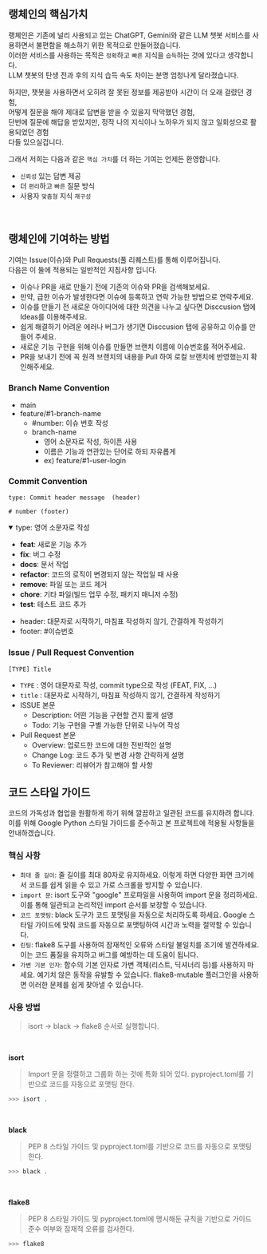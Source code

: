 ## 랭체인의 핵심가치 
랭체인은 기존에 널리 사용되고 있는 ChatGPT, Gemini와 같은 LLM 챗봇 서비스를 사용하면서 불편함을 해소하기 위한 목적으로 만들어졌습니다. <br> 
이러한 서비스를 사용하는 목적은 `정확`하고 `빠른` 지식을 `습득`하는 것에 있다고 생각합니다. <br> 
LLM 챗봇의 탄생 전과 후의 지식 습득 속도 차이는 분명 엄청나게 달라졌습니다. <br> 

하지만, 챗봇을 사용하면서 오히려 잘 못된 정보를 제공받아 시간이 더 오래 걸렸던 경험, <br> 
어떻게 질문을 해야 제대로 답변을 받을 수 있을지 막막했던 경험, <br> 
단번에 질문에 해답을 받았지만, 정작 나의 지식이나 노하우가 되지 않고 일회성으로 활용되었던 경험 <br> 
다들 있으실겁니다. 

그래서 저희는 다음과 같은 `핵심 가치`를 더 하는 기여는 언제든 환영합니다. 

- `신뢰성` 있는 답변 제공
- 더 `편리`하고 `빠른` 질문 방식
- 사용자 `맞춤형` 지식 `재구성` 

<br>

## 랭체인에 기여하는 방법
기여는 Issue(이슈)와 Pull Requests(풀 리퀘스트)를 통해 이루어집니다. <br> 
다음은 이 둘에 적용되는 일반적인 지침사항 입니다. 

- 이슈나 PR을 새로 만들기 전에 기존의 이슈와 PR을 검색해보세요. 
- 만약, 급한 이슈가 발생한다면 이슈에 등록하고 연락 가능한 방법으로 연락주세요. 
- 이슈를 만들기 전 새로운 아이디어에 대한 의견을 나누고 싶다면 Disccusion 탭에 Ideas를 이용해주세요. 
- 쉽게 해결하기 어려운 에러나 버그가 생기면 Disccusion 탭에 공유하고 이슈를 만들어 주세요.
- 새로운 기능 구현을 위해 이슈를 만들면 브랜치 이름에 이슈번호를 적어주세요. 
- PR을 보내기 전에 꼭 원격 브랜치의 내용을 Pull 하여 로컬 브랜치에 반영했는지 확인해주세요.  

### Branch Name Convention
- main 
- feature/#1-branch-name 
  - #number: 이슈 번호 작성 
  - branch-name
    - 영어 소문자로 작성, 하이픈 사용 
    - 이름은 기능과 연관있는 단어로 하되 자유롭게 
    - ex) feature/#1-user-login 

### Commit Convention 
```
type: Commit header message  (header)

# number (footer)
```

<details open>
<summary>type: 영어 소문자로 작성</summary>

- **feat**: 새로운 기능 추가
- **fix**: 버그 수정
- **docs**: 문서 작업
- **refactor**: 코드의 로직이 변경되지 않는 작업일 때 사용
- **remove**: 파일 또는 코드 제거
- **chore**: 기타 파일(빌드 업무 수정, 패키지 매니저 수정)
- **test**: 테스트 코드 추가

</details>

- header: 대문자로 시작하기, 마침표 작성하지 않기, 간결하게 작성하기
- footer: #이슈번호 

### Issue / Pull Request Convention 

```
[TYPE] Title 
```

- `TYPE` : 영어 대문자로 작성, commit type으로 작성 (FEAT, FIX, …)
- `title` : 대문자로 시작하기, 마침표 작성하지 않기, 간결하게 작성하기
- ISSUE 본문
    - Description: 어떤 기능을 구현할 건지 짧게 설명 
    - Todo: 기능 구현을 구별 가능한 단위로 나누어 작성 
- Pull Request 본문
    - Overview: 업로드한 코드에 대한 전반적인 설명
    - Change Log: 코드 추가 및 변경 사항 간략하게 설명
    - To Reviewer: 리뷰어가 참고해야 할 사항


## 코드 스타일 가이드 
코드의 가독성과 협업을 원활하게 하기 위해 깔끔하고 일관된 코드를 유지하려 합니다. <br> 
이를 위해 Google Python 스타일 가이드를 준수하고 본 프로젝트에 적용될 사항들을 안내하겠습니다. 
<br>

### 핵심 사항

- `최대 줄 길이`: 줄 길이를 최대 80자로 유지하세요. 이렇게 하면 다양한 화면 크기에서 코드를 쉽게 읽을 수 있고 가로 스크롤을 방지할 수 있습니다.
- `import 문`: isort 도구와 "google" 프로파일을 사용하여 import 문을 정리하세요. 이를 통해 일관되고 논리적인 import 순서를 보장할 수 있습니다.
- `코드 포맷팅`: black 도구가 코드 포맷팅을 자동으로 처리하도록 하세요. Google 스타일 가이드에 맞춰 코드를 자동으로 포맷팅하여 시간과 노력을 절약할 수 있습니다.
- `린팅`: flake8 도구를 사용하여 잠재적인 오류와 스타일 불일치를 조기에 발견하세요. 이는 코드 품질을 유지하고 버그를 예방하는 데 도움이 됩니다.
- `가변 기본 인자`: 함수의 기본 인자로 가변 객체(리스트, 딕셔너리 등)를 사용하지 마세요. 예기치 않은 동작을 유발할 수 있습니다. flake8-mutable 플러그인을 사용하면 이러한 문제를 쉽게 찾아낼 수 있습니다.

### 사용 방법 
> isort -> black -> flake8 순서로 실행합니다.


<br>

**isort** 
> Import 문을 정렬하고 그룹화 하는 것에 특화 되어 있다. 
> pyproject.toml를 기반으로 코드를 자동으로 포맷팅 한다. 

```bash
>>> isort . 
```

<br> 

**black** 
> PEP 8 스타일 가이드 및 pyproject.toml를 기반으로 코드를 자동으로 포맷팅 한다. 

```bash
>>> black . 
```

<br> 

**flake8** 
> PEP 8 스타일 가이드 및 pyproject.toml에 명시해둔 규칙을 기반으로 가이드 준수 여부와 잠재적 오류를 검사한다. 

```bash 
>>> flake8
```